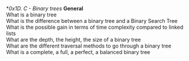 **0x1D. C - Binary trees*
**General**  
What is a binary tree  
What is the difference between a binary tree and a Binary Search Tree  
What is the possible gain in terms of time complexity compared to linked lists  
What are the depth, the height, the size of a binary tree  
What are the different traversal methods to go through a binary tree  
What is a complete, a full, a perfect, a balanced binary tree  